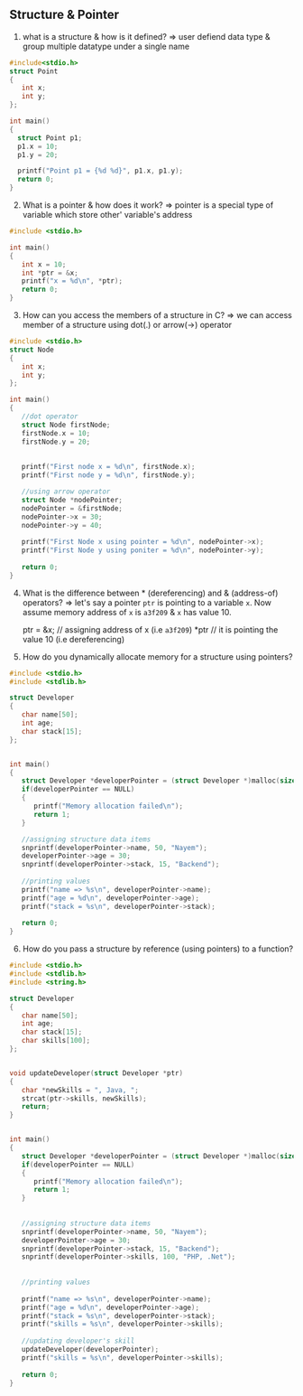 ## Structure & Pointer
1. what is a structure & how is it defined?
   => user defiend data type & group multiple datatype under a single name
```c
#include<stdio.h>
struct Point
{
   int x;
   int y;
};

int main()
{
  struct Point p1;
  p1.x = 10;
  p1.y = 20;

  printf("Point p1 = {%d %d}", p1.x, p1.y);
  return 0;
}
```

2. What is a pointer & how does it work?
   => pointer is a special type of variable which store other' variable's address
```c
#include <stdio.h>

int main()
{
   int x = 10;
   int *ptr = &x;
   printf("x = %d\n", *ptr);
   return 0;
}
```

3. How can you access the members of a structure in C?
   => we can access member of a structure using dot(.) or arrow(->) operator
```c
#include <stdio.h>
struct Node
{
   int x;
   int y;
};

int main()
{
   //dot operator
   struct Node firstNode;
   firstNode.x = 10;
   firstNode.y = 20;
   
   
   printf("First node x = %d\n", firstNode.x);
   printf("First node y = %d\n", firstNode.y);

   //using arrow operator
   struct Node *nodePointer;
   nodePointer = &firstNode;
   nodePointer->x = 30;
   nodePointer->y = 40;
   
   printf("First Node x using pointer = %d\n", nodePointer->x);
   printf("First Node y using poniter = %d\n", nodePointer->y);
   
   return 0;
}
```

4. What is the difference between * (dereferencing) and & (address-of) operators?
   => let's say a pointer `ptr` is pointing to a variable `x`. Now assume memory address of `x` is `a3f209` & `x` has value 10. 

   ptr = &x; // assigning address of x (i.e `a3f209`)
   *ptr      // it is pointing the value 10 (i.e dereferencing)

5. How do you dynamically allocate memory for a structure using pointers?

```c
#include <stdio.h>
#include <stdlib.h>

struct Developer
{
   char name[50];
   int age;
   char stack[15];
};


int main()
{
   struct Developer *developerPointer = (struct Developer *)malloc(sizeof(struct Developer) );
   if(developerPointer == NULL)
   {
      printf("Memory allocation failed\n");
      return 1;
   }

   //assigning structure data items
   snprintf(developerPointer->name, 50, "Nayem");
   developerPointer->age = 30;
   snprintf(developerPointer->stack, 15, "Backend");
   
   //printing values 
   printf("name => %s\n", developerPointer->name);
   printf("age = %d\n", developerPointer->age);
   printf("stack = %s\n", developerPointer->stack);
   
   return 0;
}
```

6. How do you pass a structure by reference (using pointers) to a function?

```c
#include <stdio.h>
#include <stdlib.h>
#include <string.h>

struct Developer
{
   char name[50];
   int age;
   char stack[15];
   char skills[100];
};


void updateDeveloper(struct Developer *ptr)
{
   char *newSkills = ", Java, ";
   strcat(ptr->skills, newSkills);
   return;
}


int main()
{
   struct Developer *developerPointer = (struct Developer *)malloc(sizeof(struct Developer) );
   if(developerPointer == NULL)
   {
      printf("Memory allocation failed\n");
      return 1;
   }
   
   
   //assigning structure data items
   snprintf(developerPointer->name, 50, "Nayem");
   developerPointer->age = 30;
   snprintf(developerPointer->stack, 15, "Backend");
   snprintf(developerPointer->skills, 100, "PHP, .Net");
   
   
   //printing values 
   
   printf("name => %s\n", developerPointer->name);
   printf("age = %d\n", developerPointer->age);
   printf("stack = %s\n", developerPointer->stack);
   printf("skills = %s\n", developerPointer->skills);
   
   //updating developer's skill 
   updateDeveloper(developerPointer);
   printf("skills = %s\n", developerPointer->skills);
   
   return 0;
}
```

